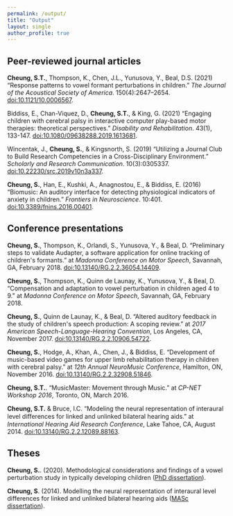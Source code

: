 ```yaml
---
permalink: /output/
title: "Output"
layout: single
author_profile: true
---
```

## Peer-reviewed journal articles
**Cheung, S.T.**, Thompson, K., Chen, J.L., Yunusova, Y., Beal, D.S. (2021) “Response patterns to vowel formant perturbations in children.” *The Journal of the Acoustical Society of America*. 150(4):2647–2654. [doi:10.1121/10.0006567](http://doi.org/10.1121/10.0006567).

Biddiss, E., Chan-Viquez, D., **Cheung, S.T.**, & King, G. (2021) “Engaging children with cerebral palsy in interactive computer play-based motor therapies: theoretical perspectives.” *Disability and Rehabilitation*. 43(1), 133-147. [doi:10.1080/09638288.2019.1613681](http://dx.doi.org/10.1080/09638288.2019.1613681).

Wincentak, J., **Cheung, S.**, & Kingsnorth, S. (2019) “Utilizing a Journal Club to Build Research Competencies in a Cross-Disciplinary Environment.” *Scholarly and Research Communication*. 10(3):0305337. [doi:10.22230/src.2019v10n3a337](http://dx.doi.org/10.22230/src.2019v10n3a337).

**Cheung, S.**, Han, E., Kushki, A., Anagnostou, E., & Biddiss, E. (2016) “Biomusic: An auditory
interface for detecting physiological indicators of anxiety in children.” *Frontiers in Neuroscience*. 10:401. [doi:10.3389/fnins.2016.00401](http://dx.doi.org/10.3389/fnins.2016.00401).

## Conference presentations
<!-- Quinn de Launay, K., **Cheung, S.**, Riggs, L., Reed, N., & Beal, D. (Aug, 2018). “The effect of multi-session transcranial direct current stimulation on cognitive performance in youth with concussion: A pilot and feasibility study.” Presented by K. Quinn de Launay at *NYC Neuromodulation Conference*, New York, NY. -->

**Cheung, S.**, Thompson, K., Orlandi, S., Yunusova, Y., & Beal, D. “Preliminary steps to validate Audapter, a software application for online tracking of children's formants.” at *Madonna Conference on Motor Speech*, Savannah, GA, February 2018. [doi:10.13140/RG.2.2.36054.14409](http://dx.doi.org/10.13140/RG.2.2.36054.14409).

**Cheung, S.**, Thompson, K., Quinn de Launay, K., Yunusova, Y., & Beal, D. “Compensation and adaptation to vowel perturbation in children aged 4 to 9.” at *Madonna Conference on Motor Speech*, Savannah, GA, February 2018.

**Cheung, S.**, Quinn de Launay, K., & Beal, D. “Altered auditory feedback in the study of children's speech production: A scoping review.” at *2017 American Speech-Language-Hearing Convention*, Los Angeles, CA, November 2017. [doi:10.13140/RG.2.2.10906.54722](http://dx.doi.org/10.13140/RG.2.2.10906.54722).

**Cheung, S.**, Hodge, A., Khan, A., Chen, J., & Biddiss, E. “Development of music-based video games for upper limb rehabilitation therapy in children with cerebral palsy.” at *12th Annual NeuroMusic Conference*, Hamilton, ON, November 2016. [doi:10.13140/RG.2.2.32908.51846](http://dx.doi.org/10.13140/RG.2.2.32908.51846).

**Cheung, S.T.**. “MusicMaster: Movement through Music.” at *CP-NET Workshop 2016*, Toronto, ON, March 2016.

<!-- **Cheung, S.T.** & Bruce, I.C. (May, 2015). “Can auditory brainstem and midbrain processing of interaural level diﬀerence cues really explain perceptual performance?” Presented by I.C. Bruce at *169th Meeting of the Acoustical Society of America*, Pittsburgh, PA. [doi:10.1121/1.4920775](http://dx.doi.org/10.1121/1.4920775) -->

**Cheung, S.T.** & Bruce, I.C. “Modeling the neural representation of interaural level diﬀerences for linked and unlinked bilateral hearing aids.” at *International Hearing Aid Research Conference*, Lake Tahoe, CA, August 2014. [doi:10.13140/RG.2.2.12089.88163](http://dx.doi.org/10.13140/RG.2.2.12089.88163).

## Theses
**Cheung, S.**. (2020). Methodological considerations and findings of a vowel perturbation study in typically developing children ([PhD dissertation](https://tspace.library.utoronto.ca/handle/1807/100930)).

**Cheung, S**. (2014). Modelling the neural representation of interaural level differences for linked and unlinked bilateral hearing aids ([MASc dissertation](https://macsphere.mcmaster.ca/handle/11375/16032)).
